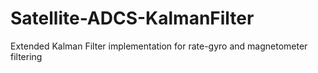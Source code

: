 # Satellite-ADCS-KalmanFilter
Extended Kalman Filter implementation for rate-gyro and magnetometer filtering
